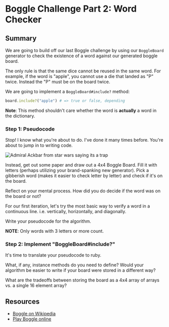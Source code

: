 # Boggle Challenge Part 2: Word Checker

## Summary

We are going to build off our last Boggle challenge by using our `BoggleBoard` generator to check the existence of a word against our generated boggle board.

The only rule is that the same dice cannot be reused in the same word. For example, if the word is "apple", you cannot use a die that landed as "P" twice. Instead the "P" must be on the board twice.

We are going to implement a `BoggleBoard#include?` method:

```ruby
board.include?("apple") # => true or false, depending
```
**Note**: This method shouldn't care whether the word is **actually** a word in the dictionary.

### Step 1: Pseudocode

Stop! I know what you're about to do. I've done it many times before. You're about to jump in to writing code.

![Admiral Ackbar from star wars saying its a trap](http://i.imgur.com/LaJ9Kmo.gif)

Instead, get out some paper and draw out a 4x4 Boggle Board. Fill it with letters (perhaps utilizing your brand-spanking new generator). Pick a gibberish word (makes it easier to check letter by letter) and check if it's on the board.

Reflect on your mental process. How did you do decide if the word was on the board or not?

For our first iteration, let's try the most basic way to verify a word in a continuous line. i.e. vertically, horizontally, and diagonally.

Write your pseudocode for the algorithm.

**NOTE**: Only words with 3 letters or more count.

### Step 2: Implement "BoggleBoard#include?"

It's time to translate your pseudocode to ruby.

What, if any, instance methods do you need to define? Would your algorithm be easier to write if your board were stored in a different way?

What are the tradeoffs between storing the board as a 4x4 array of arrays vs. a single 16 element array?


## Resources

* [Boggle on Wikipedia](http://en.wikipedia.org/wiki/Boggle)
* [Play Boggle online](http://www.wordplays.com/boggle)
